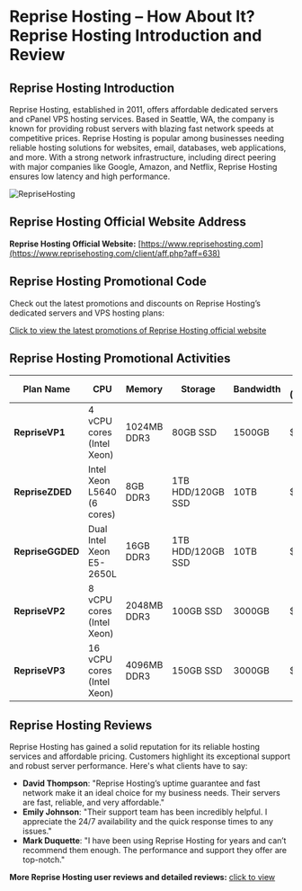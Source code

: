 # Reprise Hosting – How About It? Reprise Hosting Introduction and Review

## Reprise Hosting Introduction
Reprise Hosting, established in 2011, offers affordable dedicated servers and cPanel VPS hosting services. Based in Seattle, WA, the company is known for providing robust servers with blazing fast network speeds at competitive prices. Reprise Hosting is popular among businesses needing reliable hosting solutions for websites, email, databases, web applications, and more. With a strong network infrastructure, including direct peering with major companies like Google, Amazon, and Netflix, Reprise Hosting ensures low latency and high performance.

![RepriseHosting](https://github.com/user-attachments/assets/39e7af65-0788-4db7-a985-3c3648726d05)

## Reprise Hosting Official Website Address
**Reprise Hosting Official Website:** [https://www.reprisehosting.com](https://www.reprisehosting.com/client/aff.php?aff=638)

## Reprise Hosting Promotional Code
Check out the latest promotions and discounts on Reprise Hosting’s dedicated servers and VPS hosting plans:

[Click to view the latest promotions of Reprise Hosting official website](https://www.reprisehosting.com/client/aff.php?aff=638)

## Reprise Hosting Promotional Activities

| Plan Name        | CPU                        | Memory       | Storage           | Bandwidth  | Price (Monthly)  | Purchase Link                                      |
|------------------|----------------------------|--------------|-------------------|------------|------------------|----------------------------------------------------|
| **RepriseVP1**    | 4 vCPU cores (Intel Xeon)  | 1024MB DDR3  | 80GB SSD          | 1500GB     | $9.95            | [Order Now](https://www.reprisehosting.com/client/aff.php?aff=638)         |
| **RepriseZDED**   | Intel Xeon L5640 (6 cores) | 8GB DDR3     | 1TB HDD/120GB SSD | 10TB       | $39.95           | [Order Now](https://www.reprisehosting.com/client/aff.php?aff=638)         |
| **RepriseGGDED**  | Dual Intel Xeon E5-2650L   | 16GB DDR3    | 1TB HDD/120GB SSD | 10TB       | $59.95           | [Order Now](https://www.reprisehosting.com/client/aff.php?aff=638)         |
| **RepriseVP2**    | 8 vCPU cores (Intel Xeon)  | 2048MB DDR3  | 100GB SSD         | 3000GB     | $22.95           | [Order Now](https://www.reprisehosting.com/client/aff.php?aff=638)         |
| **RepriseVP3**    | 16 vCPU cores (Intel Xeon) | 4096MB DDR3  | 150GB SSD         | 3000GB     | $29.95           | [Order Now](https://www.reprisehosting.com/client/aff.php?aff=638)         |

## Reprise Hosting Reviews
Reprise Hosting has gained a solid reputation for its reliable hosting services and affordable pricing. Customers highlight its exceptional support and robust server performance. Here's what clients have to say:

- **David Thompson**: "Reprise Hosting’s uptime guarantee and fast network make it an ideal choice for my business needs. Their servers are fast, reliable, and very affordable."
- **Emily Johnson**: "Their support team has been incredibly helpful. I appreciate the 24/7 availability and the quick response times to any issues."
- **Mark Duquette**: "I have been using Reprise Hosting for years and can’t recommend them enough. The performance and support they offer are top-notch."

**More Reprise Hosting user reviews and detailed reviews:** [click to view](https://www.reprisehosting.com/client/aff.php?aff=638)

